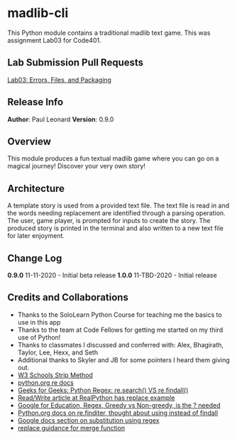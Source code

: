 # madlib-cli
This Python module contains a traditional madlib text game. This was assignment Lab03 for Code401.

## Lab Submission Pull Requests
[Lab03: Errors, Files, and Packaging](https://github.com/paul-leonard/madlib-cli/pull/1)

## Release Info
**Author**: Paul Leonard
**Version**: 0.9.0

## Overview
This module produces a fun textual madlib game where you can go on a magical journey!  Discover your very own story!

## Architecture
A template story is used from a provided text file.  The text file is read in and the words needing replacement are identified through a parsing operation.  The user, game player, is prompted for inputs to create the story.  The produced story is printed in the terminal and also written to a new text file for later enjoyment.

## Change Log
**0.9.0** 11-11-2020 - Initial beta release
**1.0.0** 11-TBD-2020 - Initial release

## Credits and Collaborations
- Thanks to the SoloLearn Python Course for teaching me the basics to use in this app
- Thanks to the team at Code Fellows for getting me started on my third use of Python!
- Thanks to classmates I discussed and conferred with:  Alex, Bhagirath, Taylor, Lee, Hexx, and Seth
- Additional thanks to Skyler and JB for some pointers I heard them giving out.
- [W3 Schools Strip Method](https://www.w3schools.com/python/ref_string_strip.asp)
- [python.org re docs](https://docs.python.org/3/library/re.html)
- [Geeks for Geeks: Python Regex: re.search() VS re.findall()](https://www.geeksforgeeks.org/python-regex-re-search-vs-re-findall/)
- [Read/Write article at RealPython has replace example](https://realpython.com/read-write-files-python/)
- [Google for Education, Regex, Greedy vs Non-greedy, is the ? needed](https://developers.google.com/edu/python/regular-expressions)
- [Python.org docs on re.finditer, thought about using instead of findall](https://docs.python.org/3/library/re.html)
- [Google docs section on substitution using regex](https://developers.google.com/edu/python/regular-expressions)
- [replace guidance for merge function](https://note.nkmk.me/en/python-str-replace-translate-re-sub/)